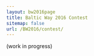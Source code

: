 ```yaml
---
layout: bw2016page
title: Baltic Way 2016 Contest
sitemap: false
url: /BW2016/contest/
---
```


(work in progress)

